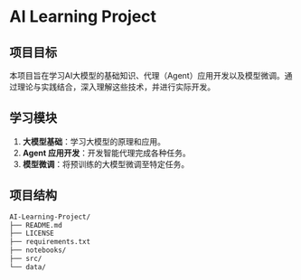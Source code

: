 # AI Learning Project

## 项目目标
本项目旨在学习AI大模型的基础知识、代理（Agent）应用开发以及模型微调。通过理论与实践结合，深入理解这些技术，并进行实际开发。

## 学习模块
1. **大模型基础**：学习大模型的原理和应用。
2. **Agent 应用开发**：开发智能代理完成各种任务。
3. **模型微调**：将预训练的大模型微调至特定任务。

## 项目结构
```bash
AI-Learning-Project/
├── README.md
├── LICENSE
├── requirements.txt
├── notebooks/
├── src/
└── data/
